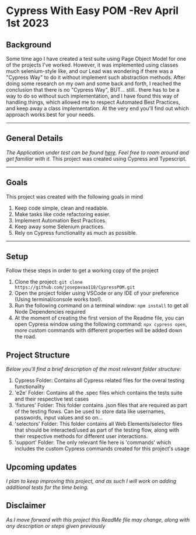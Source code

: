# **Cypress** With Easy POM -Rev April 1st 2023

## Background
Some time ago I have created a test suite using Page Object Model for one of the projects I've worked. However, it was implemented using classes much selenium-style like, and our Lead was wondering if there was a "Cypress Way" to do it without implement such abstraction methods. After doing some research on my own and some back and forth, I reached the conclusion that there is no "Cypress Way", BUT... still.. there has to be a way to do so without such implementation, and I have found this way of handling things, which allowed me to respect Automated Best Practices, and keep away a class implementation. At the very end you'll find out which approach works best for your needs.

---

## General Details

*The Application under test can be found [here](https://angularjs.realworld.io/). Feel free to roam around and get familiar with it.*
This project was created using Cypress and Typescript.

---

## Goals

This project was created with the following goals in mind
1. Keep code simple, clean and readable.
2. Make tasks like code refactoring easier.
3. Implement Automation Best Practices.
4. Keep away some Selenium practices.
5. Rely on Cypress functionality as much as possible.

---

## Setup

Follow these steps in order to get a working copy of the project
1. Clone the project: `git clone https://github.com/josepavaa118/CypressPOM.git`
2. Open the project folder using VSCode or any IDE of your preference (Using terminal/console works too!).
3. Run the following command on a terminal window: `npm install` to get all Node Dependencies required
4. At the moment of creating the first version of the Readme file, you can open Cypress window using the following command: `npx cypress open`, more custom commands with different properties will be added down the road.

## Project Structure
*Below you'll find a brief description of the most relevant folder structure:*
1. Cypress Folder: Contains all Cypress related files for the overal testing functionality
2. 'e2e' Folder: Contains all the .spec files which contains the tests suite and their respective test cases
3. 'fixtures' Folder: This folder contains .json files that are required as part of the testing flows. Can be used to store data like usernames, passwords, input values and so on...
4. 'selectors' Folder: This folder contains all Web Elements/selector files that should be interacted/used as part of the testing flow, along with their respective methods for different user interactions.
5. 'support' Folder: The only relevant file here is 'commands' which includes the custom Cypress commands created for this project's usage

## Upcoming updates
*I plan to keep improving this project, and as such I will work on adding additional tests for the time being.*

## Disclaimer
*As I move forward with this project this ReadMe file may change, along with any description or steps given previously*
